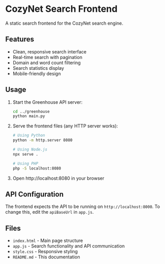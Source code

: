 # CozyNet Search Frontend

A static search frontend for the CozyNet search engine.

## Features

- Clean, responsive search interface
- Real-time search with pagination
- Domain and word count filtering
- Search statistics display
- Mobile-friendly design

## Usage

1. Start the Greenhouse API server:
   ```bash
   cd ../greenhouse
   python main.py
   ```

2. Serve the frontend files (any HTTP server works):
   ```bash
   # Using Python
   python -m http.server 8080
   
   # Using Node.js
   npx serve .
   
   # Using PHP
   php -S localhost:8080
   ```

3. Open http://localhost:8080 in your browser

## API Configuration

The frontend expects the API to be running on `http://localhost:8000`. To change this, edit the `apiBaseUrl` in `app.js`.

## Files

- `index.html` - Main page structure
- `app.js` - Search functionality and API communication
- `style.css` - Responsive styling
- `README.md` - This documentation